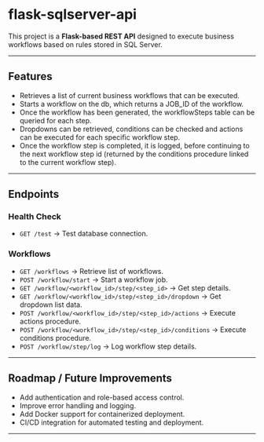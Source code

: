 # flask-sqlserver-api

This project is a **Flask-based REST API** designed to execute business workflows based on rules stored in SQL Server. 

---

## Features

- Retrieves a list of current business workflows that can be executed.
- Starts a workflow on the db, which returns a JOB_ID of the workflow.
- Once the workflow has been generated, the workflowSteps table can be queried for each step.
- Dropdowns can be retrieved, conditions can be checked and actions can be executed for each specific workflow step.
- Once the workflow step is completed, it is logged, before continuing to the next workflow step id (returned by the conditions procedure linked to the current workflow step).

---

## Endpoints

### Health Check

- `GET /test` → Test database connection.

### Workflows

- `GET /workflows` → Retrieve list of workflows.
- `POST /workflow/start` → Start a workflow job.
- `GET /workflow/<workflow_id>/step/<step_id>` → Get step details.
- `GET /workflow/<workflow_id>/step/<step_id>/dropdown` → Get dropdown list data.
- `POST /workflow/<workflow_id>/step/<step_id>/actions` → Execute actions procedure.
- `POST /workflow/<workflow_id>/step/<step_id>/conditions` → Execute conditions procedure.
- `POST /workflow/step/log` → Log workflow step details.

---

## Roadmap / Future Improvements

- Add authentication and role-based access control.
- Improve error handling and logging.
- Add Docker support for containerized deployment.
- CI/CD integration for automated testing and deployment.

---
